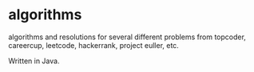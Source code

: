 # algorithms
algorithms and resolutions for several different problems from topcoder, careercup, leetcode, hackerrank, project euller, etc.

Written in Java.
